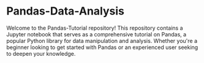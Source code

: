 # Pandas-Data-Analysis
Welcome to the Pandas-Tutorial repository! This repository contains a Jupyter notebook that serves as a comprehensive tutorial on Pandas, a popular Python library for data manipulation and analysis. Whether you're a beginner looking to get started with Pandas or an experienced user seeking to deepen your knowledge.
